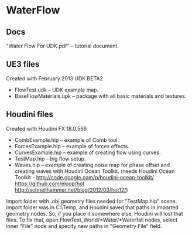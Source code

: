 # WaterFlow

## Docs

"Water Flow For UDK.pdf" – tutorial document.


## UE3 files

Created with February 2013 UDK BETA2
 - FlowTest.udk – UDK example map.
 - BaseFlowMaterials.upk – package with all basic materials and textures.


## Houdini files

Created with Houdini FX 18.0.566
 - CombExample.hip – example of Comb tool.
 - ForcesExample.hip – example of forces effects.
 - CurvesExample.hip – example of creating flow using curves.
 - TestMap.hip – big flow setup.
 - Waves.hip – example of creating noise map for phase offset and creating waves with Houdini Ocean Toolkit.
		(needs Houdini Ocean Toolkit -	http://code.google.com/p/houdini-ocean-toolkit/
										https://github.com/eloop/hot
										http://schnellhammer.net/blog/2012/03/hot12/)

Import folder with .obj geometry files needed for "TestMap.hip" scene.
Import folder was in C:\Temp, and Houdini saved that paths in imported geometry nodes.
So, if you place it somewhere else, Houdini will lost that files.
To fix that, open FlowTest_World/*Water/*Waterfall nodes, select inner "File" node and specify new paths in "Geometry File" field.